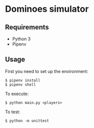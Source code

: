 # Dominoes simulator
## Requirements
- Python 3
- Pipenv

## Usage
First you need to set up the environment:
```
$ pipenv install
$ pipenv shell
```

To execute:
```
$ python main.py <players>
```

To test:
```
$ python -m unittest
```
